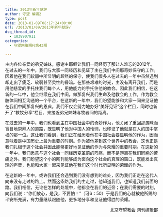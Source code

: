 ```yaml
---
title: 2013年新年献辞
author: 守望 编辑2
type: post
date: 2013-01-09T08:17:24+00:00
url: /2013/01/09/2013年新年献辞/
dsq_thread_id:
  - 1838907911
categories:
  - 守望网络期刊第43期

---
```

主内各位亲爱的弟兄姊妹，感谢主耶稣让我们一同经历了那让人难忘的2012年。在过去的一年中，我们与大家一同经历和见证了主在我们中间那奇妙保守的工作。因着他在我们软弱中所显明的超然的保守，使我们很多人在过去的一年中虽然遇到却走出了疲乏、软弱甚至灵性的昏暗。在那些艰难的时光，主没有离开我们，而是用他慈爱的手托住我们每个人，用他能力的手托住他的教会。因此我们相信，在这新的一年中，他会继续在我们中间，做那复兴我们生命及他教会的工作。作为教会肢体间相互沟通的一个平台，在这新的一年中，我们盼望能够和大家一同来见证他在我们中间那复兴的恩典。我们不仅会努力地办好“美好见证”这个栏目，同时也新开了“教牧分享”栏目，来接近弟兄姊妹与牧者间的距离。

在过去的一年中，我们也看到主在中国社会中的奇妙作为，他关闭了重回那愚昧而盲目地崇拜人的道路，既显明了他对中国人的怜悯，也印证了他就是在人的国中掌权的那一位。这让我们看到，我们正在经历着他在中国社会要显明他的作为，因而意味着是中国历史上最为重要的时刻。作为被他差到这个世界中的教会，这也正是我们扎根于这个社会并因此能够更好地见证他的作为与荣耀的重要时期。在这新的一年中，我们愿意与这个社会一同经历变革前的阵痛，而不是游离在我们同胞的苦痛之外。我们盼望这个小的网刊能够成为面向这个社会的真理的窗口，既能发出真理的声音，也能和大家一起来见证他在我们这个时代所显明的荣耀的作为。

在这新的一年中，或许我们还会遇到我们没有想到的难处，因为我们正走在这代人向来没有走过的路上。然而这条路我们的主走过，他知道我们，也知道我们前面的路。我们相信，无论在怎样的处境中，他都会在我们的近旁；在我们需要的时刻，向我们说：“你们放心，是我，不要怕！”（可6：50）于是我们的心就被他所赐的平安所充满，有力量继续跟随他，更多地分享和见证他得胜的荣耀。

<p style="text-align: right;">
  北京守望教会 网刊编辑部
</p>